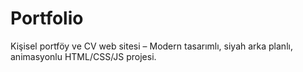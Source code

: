 # Portfolio
Kişisel portföy ve CV web sitesi – Modern tasarımlı, siyah arka planlı, animasyonlu HTML/CSS/JS projesi.
